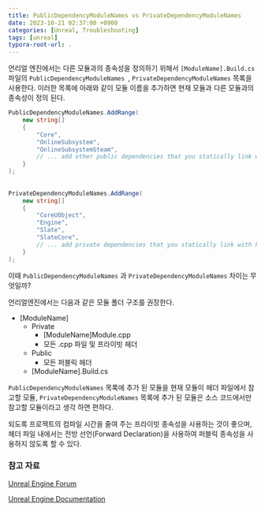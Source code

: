 ```yaml
---
title: PublicDependencyModuleNames vs PrivateDependencyModuleNames
date: 2023-10-21 02:37:00 +0900
categories: [Unreal, Troubleshooting]
tags: [unreal]
typora-root-url: .
---
```


언리얼 엔진에서는 다른 모듈과의 종속성을 정의하기 위해서 `[ModuleName].Build.cs` 파일의  `PublicDependencyModuleNames `,  `PrivateDependencyModuleNames` 목록을 사용한다. 이러한 목록에 아래와 같이 모듈 이름을 추가하면 현재 모듈과 다른 모듈과의 종속성이 정의 된다.

```csharp
PublicDependencyModuleNames.AddRange(
	new string[]
	{
		"Core",
		"OnlineSubsystem",
		"OnlineSubsystemSteam",
		// ... add other public dependencies that you statically link with here ...
	}
);
	
 
PrivateDependencyModuleNames.AddRange(
	new string[]
	{
		"CoreUObject",
		"Engine",
		"Slate",
		"SlateCore",
		// ... add private dependencies that you statically link with here ...	
	}
);
```



이때 `PublicDependencyModuleNames` 과 `PrivateDependencyModuleNames` 차이는 무엇일까?

언리얼엔진에서는 다음과 같은 모듈 폴더 구조를 권장한다.

- [ModuleName]
  - Private
    - [ModuleName]Module.cpp
    - 모든 .cpp 파일 및 프라이빗 헤더
  - Public
    - 모든 퍼블릭 헤더
  - [ModuleName].Build.cs



`PublicDependencyModuleNames` 목록에 추가  된 모듈을 현재 모듈이 헤더 파일에서 참고할 모듈, `PrivateDependencyModuleNames` 목록에 추가 된 모듈은 소스 코드에서만 참고할 모듈이라고 생각 하면 편하다.

되도록 프로젝트의 컴파일 시간을 줄여 주는 프라이빗 종속성을 사용하는 것이 좋으며, 헤더 파일 내에서는 전방 선언(Forward Declaration)을 사용하여 퍼블릭 종속성을  사용하지 않도록 할 수 있다.



### 참고 자료

[Unreal Engine Forum](https://forums.unrealengine.com/t/what-is-the-difference-between-publicdependencymodulenames-and-privatedependencymodulenames/279386)

[Unreal Engine Documentation](https://docs.unrealengine.com/unreal-engine-modules/)

